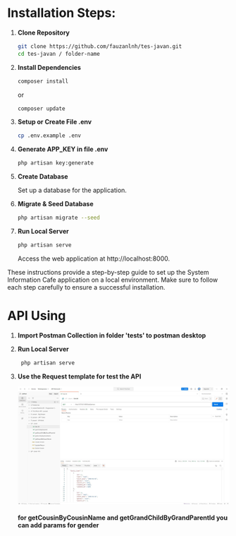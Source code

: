 # Installation Steps:

1. **Clone Repository**

    ```bash
    git clone https://github.com/fauzanlnh/tes-javan.git
    cd tes-javan / folder-name
    ```

2. **Install Dependencies**

    ```bash
    composer install
    ```

    or

    ```bash
    composer update
    ```

3. **Setup or Create File .env**

    ```bash
    cp .env.example .env
    ```

4. **Generate APP_KEY in file .env**

    ```bash
    php artisan key:generate
    ```

5. **Create Database**

    Set up a database for the application.

6. **Migrate & Seed Database**

    ```bash
    php artisan migrate --seed
    ```

7. **Run Local Server**
    ```bash
    php artisan serve
    ```
    Access the web application at http://localhost:8000.

These instructions provide a step-by-step guide to set up the System Information Cafe application on a local environment. Make sure to follow each step carefully to ensure a successful installation.

# API Using

1. **Import Postman Collection in folder 'tests' to postman desktop**
2. **Run Local Server**
    ```bash
     php artisan serve
    ```
3. **Use the Request template for test the API**

    ![Example View](./public/assets/img/readme/test-api.JPG)

    #### for getCousinByCousinName and getGrandChildByGrandParentId you can add params for gender
